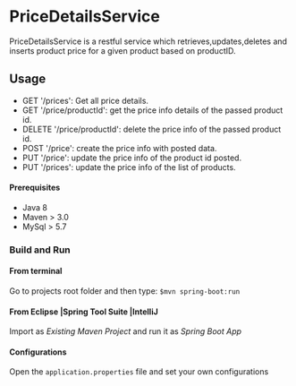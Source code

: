 # PriceDetailsService

PriceDetailsService is a restful service which retrieves,updates,deletes and inserts product price for a given product based on productID.

## Usage
* GET '/prices': Get all price details.
* GET '/price/productId': get the price info details of the passed product id.
* DELETE '/price/productId': delete the price info of the passed product id.
* POST '/price': create the price info with posted data.
* PUT '/price': update the price info of the product id posted.
* PUT '/prices': update the price info of the list of products.
#### Prerequisites
- Java 8
- Maven > 3.0
- MySql > 5.7
### Build and Run
#### From terminal
Go to projects root folder and then type:
```$mvn spring-boot:run```
#### From Eclipse |Spring Tool Suite |IntelliJ
Import as *Existing Maven Project* and run it as *Spring Boot App*
#### Configurations
Open the `application.properties` file and set your own configurations